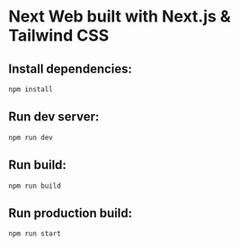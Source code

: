 # Next Web built with Next.js & Tailwind CSS

## Install dependencies:
```shell
npm install
```

## Run dev server:
```shell
npm run dev
```

## Run build:
```shell
npm run build
```

## Run production build:
```shell
npm run start
```
